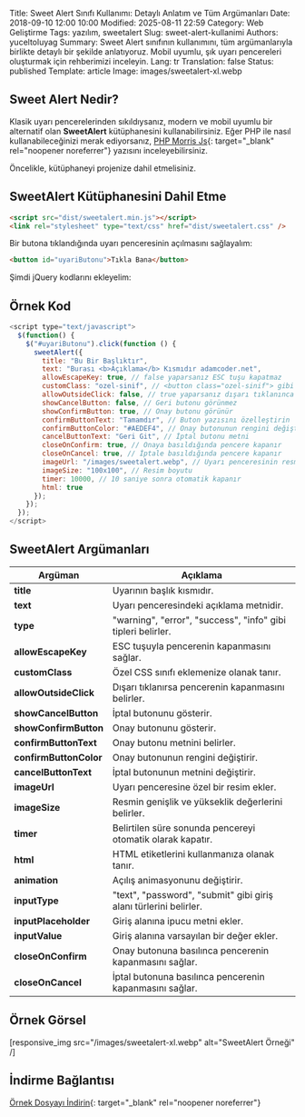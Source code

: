 Title: Sweet Alert Sınıfı Kullanımı: Detaylı Anlatım ve Tüm Argümanları
Date: 2018-09-10 12:00 10:00
Modified: 2025-08-11 22:59
Category: Web Geliştirme
Tags: yazılım, sweetalert
Slug: sweet-alert-kullanimi
Authors: yuceltoluyag
Summary: Sweet Alert sınıfının kullanımını, tüm argümanlarıyla birlikte detaylı bir şekilde anlatıyoruz. Mobil uyumlu, şık uyarı pencereleri oluşturmak için rehberimizi inceleyin.
Lang: tr
Translation: false
Status: published
Template: article
Image: images/sweetalert-xl.webp

## Sweet Alert Nedir?

Klasik uyarı pencerelerinden sıkıldıysanız, modern ve mobil uyumlu bir alternatif olan **SweetAlert** kütüphanesini kullanabilirsiniz. Eğer PHP ile nasıl kullanabileceğinizi merak ediyorsanız, [PHP Morris Js](/pdo-sum-fonksiyonu-kullanimi-morris-js/){: target="\_blank" rel="noopener noreferrer"} yazısını inceleyebilirsiniz.

Öncelikle, kütüphaneyi projenize dahil etmelisiniz.

## SweetAlert Kütüphanesini Dahil Etme

```html
<script src="dist/sweetalert.min.js"></script>
<link rel="stylesheet" type="text/css" href="dist/sweetalert.css" />
```

Bir butona tıklandığında uyarı penceresinin açılmasını sağlayalım:

```html
<button id="uyariButonu">Tıkla Bana</button>
```

Şimdi jQuery kodlarını ekleyelim:

## Örnek Kod

```javascript
<script type="text/javascript">
  $(function() {
    $("#uyariButonu").click(function () {
      sweetAlert({
        title: "Bu Bir Başlıktır",
        text: "Burası <b>Açıklama</b> Kısmıdır adamcoder.net",
        allowEscapeKey: true, // false yaparsanız ESC tuşu kapatmaz
        customClass: "ozel-sinif", // <button class="ozel-sinif"> gibi
        allowOutsideClick: false, // true yaparsanız dışarı tıklanınca kapanır
        showCancelButton: false, // Geri butonu görünmez
        showConfirmButton: true, // Onay butonu görünür
        confirmButtonText: "Tamamdır", // Buton yazısını özelleştirin
        confirmButtonColor: "#AEDEF4", // Onay butonunun rengini değiştirin
        cancelButtonText: "Geri Git", // İptal butonu metni
        closeOnConfirm: true, // Onaya basıldığında pencere kapanır
        closeOnCancel: true, // İptale basıldığında pencere kapanır
        imageUrl: "/images/sweetalert.webp", // Uyarı penceresinin resmi
        imageSize: "100x100", // Resim boyutu
        timer: 10000, // 10 saniye sonra otomatik kapanır
        html: true
      });
    });
  });
</script>
```

## SweetAlert Argümanları

| Argüman                | Açıklama                                                          |
| ---------------------- | ----------------------------------------------------------------- |
| **title**              | Uyarının başlık kısmıdır.                                         |
| **text**               | Uyarı penceresindeki açıklama metnidir.                           |
| **type**               | "warning", "error", "success", "info" gibi tipleri belirler.      |
| **allowEscapeKey**     | ESC tuşuyla pencerenin kapanmasını sağlar.                        |
| **customClass**        | Özel CSS sınıfı eklemenize olanak tanır.                          |
| **allowOutsideClick**  | Dışarı tıklanırsa pencerenin kapanmasını belirler.                |
| **showCancelButton**   | İptal butonunu gösterir.                                          |
| **showConfirmButton**  | Onay butonunu gösterir.                                           |
| **confirmButtonText**  | Onay butonu metnini belirler.                                     |
| **confirmButtonColor** | Onay butonunun rengini değiştirir.                                |
| **cancelButtonText**   | İptal butonunun metnini değiştirir.                               |
| **imageUrl**           | Uyarı penceresine özel bir resim ekler.                           |
| **imageSize**          | Resmin genişlik ve yükseklik değerlerini belirler.                |
| **timer**              | Belirtilen süre sonunda pencereyi otomatik olarak kapatır.        |
| **html**               | HTML etiketlerini kullanmanıza olanak tanır.                      |
| **animation**          | Açılış animasyonunu değiştirir.                                   |
| **inputType**          | "text", "password", "submit" gibi giriş alanı türlerini belirler. |
| **inputPlaceholder**   | Giriş alanına ipucu metni ekler.                                  |
| **inputValue**         | Giriş alanına varsayılan bir değer ekler.                         |
| **closeOnConfirm**     | Onay butonuna basılınca pencerenin kapanmasını sağlar.            |
| **closeOnCancel**      | İptal butonuna basılınca pencerenin kapanmasını sağlar.           |

## Örnek Görsel

[responsive_img src="/images/sweetalert-xl.webp" alt="SweetAlert Örneği" /]

## İndirme Bağlantısı

[Örnek Dosyayı İndirin](http://www.mediafire.com/file/aelw1zkhwcv17b7/sweetalertadamcoder.zip){: target="\_blank" rel="noopener noreferrer"}
